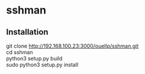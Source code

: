 # sshman

## Installation

git clone http://192.168.100.23:3000/ouellp/sshman.git  
cd sshman  
python3 setup.py build  
sudo python3 setup.py install  